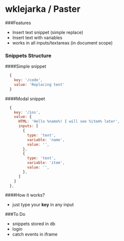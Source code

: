 # wklejarka / Paster 
###Features

- Insert text snippet (simple replace)
- Insert text with variables
- works in all inputs/textareas (in document scope)

### Snippets Structure
####Simple snippet
```javascript
  {
  	key: '/code',
  	value: 'Replacing text'
  }
```
####Modal snippet
```javascript
  {
    key: '/ins',
    value: {
      HTML: 'Hello %name%! I will see %item% later',
      inputs: [
        {
          type: 'text',
          variable: 'name',
          value: '',
        },
        {
          type: 'text',
          variable: 'item',
          value: '',
        },
      ]
    }
  },
```

####How it works?
- just type your **key** in any input

###To Do
- snippets stored in db
- login
- catch events in iframe
